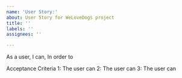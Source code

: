 ```yaml
---
name: 'User Story:'
about: User Story for WeLoveDogs project
title: ''
labels: ''
assignees: ''

---
```


As a user, I can, In order to

Acceptance Criteria
1: The user can 
2: The user can 
3: The user can
